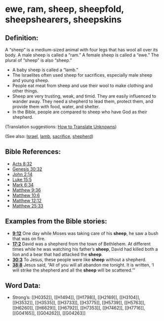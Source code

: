 # ewe, ram, sheep, sheepfold, sheepshearers, sheepskins

## Definition:

A “sheep” is a medium-sized animal with four legs that has wool all over its body. A male sheep is called a “ram.” A female sheep is called a “ewe.” The plural of “sheep” is also “sheep.”

* A baby sheep is called a “lamb.”
* The Israelites often used sheep for sacrifices, especially male sheep and young sheep.
* People eat meat from sheep and use their wool to make clothing and other things.
* Sheep are very trusting, weak, and timid. They are easily influenced to wander away. They need a shepherd to lead them, protect them, and provide them with food, water, and shelter.
* In the Bible, people are compared to sheep who have God as their shepherd.

(Translation suggestions: [How to Translate Unknowns](../../translate/translate-unknown))

(See also: [Israel](../kt/israel.md), [lamb](../kt/lamb.md), [sacrifice](../other/sacrifice.md), [shepherd](../other/shepherd.md))

## Bible References:

* [Acts 8:32](rc://en/tn/help/act/08/32)
* [Genesis 30:32](rc://en/tn/help/gen/30/32)
* [John 2:14](rc://en/tn/help/jhn/02/14)
* [Luke 15:5](rc://en/tn/help/luk/15/05)
* [Mark 6:34](rc://en/tn/help/mrk/06/34)
* [Matthew 9:36](rc://en/tn/help/mat/09/36)
* [Matthew 10:6](rc://en/tn/help/mat/10/06)
* [Matthew 12:12](rc://en/tn/help/mat/12/12)
* [Matthew 25:33](rc://en/tn/help/mat/25/33)

## Examples from the Bible stories:

* __[9:12](rc://en/tn/help/obs/09/12)__ One day while Moses was taking care of his __sheep__, he saw a bush that was on fire.
* __[17:2](rc://en/tn/help/obs/17/02)__ David was a shepherd from the town of Bethlehem. At different times while he was watching his father’s __sheep__, David had killed both a lion and a bear that had attacked the __sheep__.
* __[30:3](rc://en/tn/help/obs/30/03)__ To Jesus, these people were like __sheep__ without a shepherd.
* __[38:8](rc://en/tn/help/obs/38/08)__ Jesus said, “All of you will all abandon me tonight. It is written, ‘I will strike the shepherd and all the __sheep__ will be scattered.’”

## Word Data:

* Strong’s: [[H0352]], [[H1494]], [[H1798]], [[H2169]], [[H3104]], [[H3532]], [[H3535]], [[H3733]], [[H3775]], [[H5739]], [[H5763]], [[H6260]], [[H6629]], [[H6792]], [[H7353]], [[H7462]], [[H7716]], [[G04165]], [[G04262]], [[G04263]]
